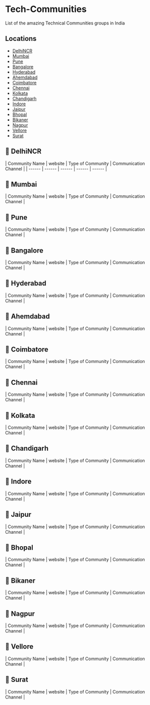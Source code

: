 # Tech-Communities
List of the amazing Technical Communities groups in India

## Locations
- [DelhiNCR](#round_pushpin-delhincr)
- [Mumbai](#round_pushpin-mumbai)
- [Pune](#round_pushpin-pune)
- [Bangalore](#round_pushpin-bangalore)
- [Hyderabad](#round_pushpin-hyderabad)
- [Ahemdabad](#round_pushpin-ahemdabad)
- [Coimbatore](#round_pushpin-coimbatore)
- [Chennai](#round_pushpin-Chennai)
- [Kolkata](#round_pushpin-Kolkata)
- [Chandigarh](#round_pushpin-Chandigarh)
- [Indore](#round_pushpin-Indore)
- [Jaipur](#round_pushpin-Jaipur)
- [Bhopal](#round_pushpin-bhopal)
- [Bikaner](#round_pushpin-Bikaner)
- [Nagpur](#round_pushpin-Nagpur)
- [Vellore](#round_pushpin-Vellore)
- [Surat](#round_pushpin-Surat)

## :round_pushpin: DelhiNCR
| Community Name | website | Type of Community  | Communication Channel |
| ------ | ------ | ------ | ------ | ------ |

## :round_pushpin: Mumbai
| Community Name | website | Type of Community  | Communication Channel | 

## :round_pushpin: Pune
| Community Name | website | Type of Community  | Communication Channel | 

## :round_pushpin: Bangalore
| Community Name | website | Type of Community  | Communication Channel | 

## :round_pushpin: Hyderabad
| Community Name | website | Type of Community  | Communication Channel | 

## :round_pushpin: Ahemdabad
| Community Name | website | Type of Community  | Communication Channel | 

## :round_pushpin: Coimbatore
| Community Name | website | Type of Community  | Communication Channel | 

## :round_pushpin: Chennai
| Community Name | website | Type of Community  | Communication Channel | 

## :round_pushpin: Kolkata
| Community Name | website | Type of Community  | Communication Channel | 

## :round_pushpin: Chandigarh
| Community Name | website | Type of Community  | Communication Channel | 

## :round_pushpin: Indore
| Community Name | website | Type of Community  | Communication Channel | 

## :round_pushpin: Jaipur
| Community Name | website | Type of Community  | Communication Channel | 

## :round_pushpin: Bhopal
| Community Name | website | Type of Community  | Communication Channel | 

## :round_pushpin: Bikaner
| Community Name | website | Type of Community  | Communication Channel | 

## :round_pushpin: Nagpur
| Community Name | website | Type of Community  | Communication Channel | 

## :round_pushpin: Vellore
| Community Name | website | Type of Community  | Communication Channel | 

## :round_pushpin: Surat
| Community Name | website | Type of Community  | Communication Channel | 

